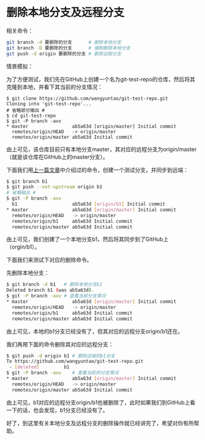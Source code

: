 # 删除本地分支及远程分支

相关命令：

```sh
git branch -d 要删除的分支      # 删除本地分支
git branch -D 要删除的分支      # 强制删除本地分支
git push -d origin 要删除的分支 # 删除远程分支
```

情景模拟：

为了方便测试，我们先在GitHub上创建一个名为git-test-repo的仓库，然后将其克隆到本地，并看下其当前的分支情况：

```
$ git clone https://github.com/wangyuntao/git-test-repo.git
Cloning into 'git-test-repo'...
# 省略部分输出 #
$ cd git-test-repo
$ git -P branch -avv
* master                ab5a63d [origin/master] Initial commit
  remotes/origin/HEAD   -> origin/master
  remotes/origin/master ab5a63d Initial commit
```

由上可见，该仓库目前只有本地分支master，其对应的远程分支为origin/master（就是该仓库在GitHub上的master分支）。

下面我们用[上一篇文章](create_branch.md)中介绍过的命令，创建一个测试分支，并同步到远端：

```sh
$ git branch b1
$ git push --set-upstream origin b1
# 省略输出 #
$ git -P branch -avv
  b1                    ab5a63d [origin/b1] Initial commit
* master                ab5a63d [origin/master] Initial commit
  remotes/origin/HEAD   -> origin/master
  remotes/origin/b1     ab5a63d Initial commit
  remotes/origin/master ab5a63d Initial commit
```

由上可见，我们创建了一个本地分支b1，然后将其同步到了GitHub上（orgin/b1）。

下面我们来测试下对应的删除命令。

先删除本地分支：

```sh
$ git branch -d b1   # 删除本地分支b1
Deleted branch b1 (was ab5a63d).
$ git -P branch -avv # 查看当前分支情况
* master                ab5a63d [origin/master] Initial commit
  remotes/origin/HEAD   -> origin/master
  remotes/origin/b1     ab5a63d Initial commit
  remotes/origin/master ab5a63d Initial commit
```

由上可见，本地的b1分支已经没有了，但其对应的远程分支origin/b1还在。

我们再用下面的命令删除其对应的远程分支：

```sh
$ git push -d origin b1 # 删除远端的b1分支
To https://github.com/wangyuntao/git-test-repo.git
 - [deleted]         b1
$ git -P branch -avv    # 查看当前的分支情况
* master                ab5a63d [origin/master] Initial commit
  remotes/origin/HEAD   -> origin/master
  remotes/origin/master ab5a63d Initial commit
```

由上可见，b1对应的远程分支origin/b1也被删除了，此时如果我们到GitHub上看一下的话，也会发现，b1分支已经没有了。

好了，到这里有关本地分支及远程分支的删除操作就已经讲完了，希望对你有所帮助。